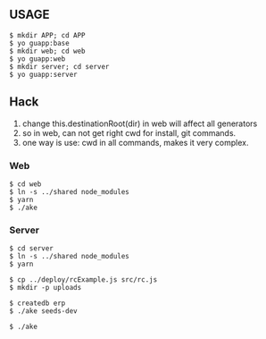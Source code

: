 ## USAGE

```
$ mkdir APP; cd APP
$ yo guapp:base
$ mkdir web; cd web
$ yo guapp:web
$ mkdir server; cd server
$ yo guapp:server
```

## Hack

1. change this.destinationRoot(dir) in web will affect all generators
2. so in web, can not get right cwd for install, git commands.
3. one way is use: cwd in all commands, makes it very complex.


### Web

```
$ cd web
$ ln -s ../shared node_modules
$ yarn
$ ./ake
```


### Server

```
$ cd server
$ ln -s ../shared node_modules
$ yarn

$ cp ../deploy/rcExample.js src/rc.js
$ mkdir -p uploads

$ createdb erp
$ ./ake seeds-dev

$ ./ake
```
